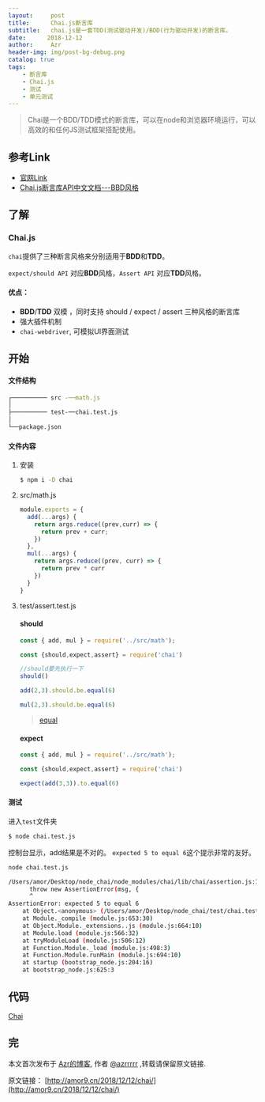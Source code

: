 ```yaml
---
layout:     post
title:      Chai.js断言库
subtitle:   chai.js是一套TDD(测试驱动开发)/BDD(行为驱动开发)的断言库。
date:      2018-12-12
author:     Azr
header-img: img/post-bg-debug.png
catalog: true
tags:
    - 断言库
    - Chai.js
    - 测试
    - 单元测试
---
```



> Chai是一个BDD/TDD模式的断言库，可以在node和浏览器环境运行，可以高效的和任何JS测试框架搭配使用。

## 参考Link

- [官网Link](https://www.chaijs.com/)
- [Chai.js断言库API中文文档---BBD风格](https://www.jianshu.com/p/f200a75a15d2)

##  了解

### Chai.js

`chai`提供了三种断言风格来分别适用于**BDD**和**TDD**。

`expect/should API` 对应**BDD**风格，`Assert API` 对应**TDD**风格。

#### 优点：

- **BDD**/**TDD** 双模 ，同时支持 should / expect / assert 三种风格的断言库
- 强大插件机制
- `chai-webdriver`, 可模拟UI界面测试

## 开始

#### 文件结构

```bash
┌────────── src -──math.js
│            
├────────── test-──chai.test.js
│             
└──package.json
```

#### 文件内容

1. 安装

   ```bash
   $ npm i -D chai
   ```

2. src/math.js

   ```javascript
   module.exports = {
     add(...args) {
       return args.reduce((prev,curr) => {
         return prev + curr;
       })
     },
     mul(...args) {
       return args.reduce((prev, curr) => {
         return prev * curr
       })
     }
   }
   ```

3. test/assert.test.js

   #### should

   ```javascript
   const { add, mul } = require('../src/math');
   
   const {should,expect,assert} = require('chai')
   
   //should要先执行一下
   should()
   
   add(2,3).should.be.equal(6)
   
   mul(2,3).should.be.equal(6)
   ```

   > [equal](https://www.chaijs.com/api/bdd/e)

   #### expect

   ```javascript
   const { add, mul } = require('../src/math');
   
   const {should,expect,assert} = require('chai')
   
   expect(add(3,3)).to.equal(6)
   ```

#### 测试

进入`test`文件夹

```bash
$ node chai.test.js
```

控制台显示，add结果是不对的。 `expected 5 to equal 6`这个提示非常的友好。

```bash
node chai.test.js

/Users/amor/Desktop/node_chai/node_modules/chai/lib/chai/assertion.js:141
      throw new AssertionError(msg, {
      ^
AssertionError: expected 5 to equal 6
    at Object.<anonymous> (/Users/amor/Desktop/node_chai/test/chai.test.js:8:20)
    at Module._compile (module.js:653:30)
    at Object.Module._extensions..js (module.js:664:10)
    at Module.load (module.js:566:32)
    at tryModuleLoad (module.js:506:12)
    at Function.Module._load (module.js:498:3)
    at Function.Module.runMain (module.js:694:10)
    at startup (bootstrap_node.js:204:16)
    at bootstrap_node.js:625:3

```

## 代码

[Chai](https://github.com/azrrrrr/azr_Front-end-test/tree/master/node_2_chai)

## 完

本文首次发布于 [Azr的博客](http://amor9.cn), 作者 [@azrrrrr](https://github.com/azrrrrr/) ,转载请保留原文链接.

原文链接： [http://amor9.cn/2018/12/12/chai/](http://amor9.cn/2018/12/12/chai/)

